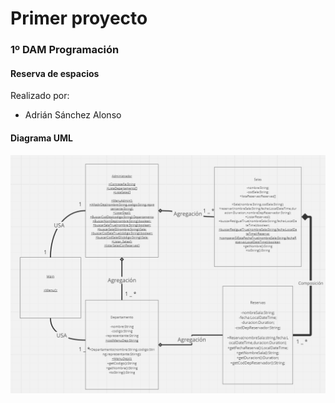 # **Primer proyecto**
### 1º DAM Programación
  
#### Reserva de espacios  

Realizado por:
+ Adrián Sánchez Alonso

#### Diagrama UML
![Error al cargar la imagen ](Diagrama_UML_PRO.png)